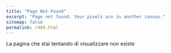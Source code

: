 ```yaml
---
title: "Page Not Found"
excerpt: "Page not found. Your pixels are in another canvas."
sitemap: false
permalink: /404.html
---
```


La pagina che stai tentando di visualizzare non esiste
